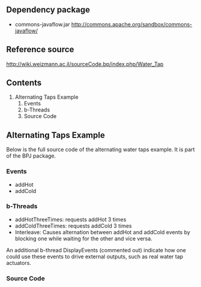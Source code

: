 
## Dependency package
* commons-javaflow.jar http://commons.apache.org/sandbox/commons-javaflow/


## Reference source
http://wiki.weizmann.ac.il/sourceCode.bp/index.php/Water_Tap

## Contents

1. Alternating Taps Example
    1. Events
    2. b-Threads
    3. Source Code

## Alternating Taps Example

Below is the full source code of the alternating water taps example. It is part of the BPJ package.

### Events

* addHot
* addCold

### b-Threads

* addHotThreeTimes: requests addHot 3 times
* addColdThreeTimes: requests addCold 3 times
* Interleave: Causes alternation between addHot and addCold events by blocking one while waiting for the other and vice versa.

An additional b-thread DisplayEvents (commented out) indicate how one could use these events to drive external outputs, such as real water tap actuators.

### Source Code
